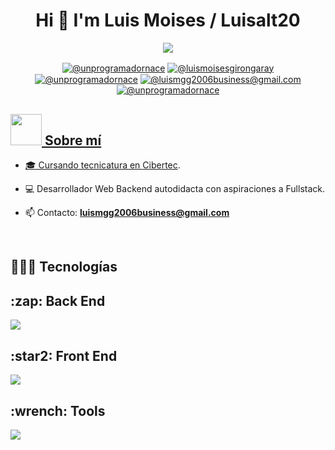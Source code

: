 <h1 align="center">Hi 👋 I'm Luis Moises / Luisalt20</h1>

<p align="center">
  <a href="https://github.com/DenverCoder1/readme-typing-svg"><img src="https://readme-typing-svg.herokuapp.com?font=Time+New+Roman&color=%23C8BE25&size=25&center=true&vCenter=true&width=600&height=100&lines=Bienvenido+al+perfil+de+Luisalt20!;Welcome+to+Luisalt20+profile!"></a>
</p>

<p align="center">
    <a href="https://youtube.com/@luisgamer88-fortniteymas92" target="_blank"><img align="center" src="https://img.shields.io/badge/YouTube-FF0000?style=for-the-badge&logo=youtube&logoColor=white" alt="@unprogramadornace" /></a>
    <a href="https://www.linkedin.com/in/luis-moises-giron-garay-188237286/"  target="_blank"><img align="center" src="https://img.shields.io/badge/LinkedIn-0077B5?style=for-the-badge&logo=linkedin&logoColor=white" alt="@luismoisesgirongaray"/></a>
    <a href="https://discord.gg/XxsUqNzejd" target="_blank"><img align="center" src="https://img.shields.io/badge/Discord-1877F2?style=for-the-badge&logo=discord&logoColor=white" alt="@unprogramadornace" /></a>
    <a href = "mailto:luismgg2006business@gmail.com" target="_blank"><img align="center" src="https://img.shields.io/badge/Gmail-D14836?style=for-the-badge&logo=gmail&logoColor=white" alt="@luismgg2006business@gmail.com" /></a>
    <a href="https://paypal.me/luisgamer88?country.x=PE&locale.x=es_XC" target="_blank"><img align="center" src="https://img.shields.io/badge/PayPal-00457C?style=for-the-badge&logo=paypal&logoColor=white" alt="@unprogramadornace"/</a>
</p>

<h2> <picture align="left"><img src = "https://github.com/7oSkaaa/7oSkaaa/blob/main/Images/about_me.gif?raw=true" width = 50px></picture>  Sobre mí </h2>

<p align="left">
  
- 🎓 Cursando tecnicatura en [Cibertec](https://www.cibertec.edu.pe/).

- 💻 Desarrollador Web Backend autodidacta con aspiraciones a Fullstack.

- 📫 Contacto: **luismgg2006business@gmail.com**


  </p>
<br>

<h2 align="left">👨🏻‍💻 Tecnologías </h2>

<p align="center">
  <h2>:zap: Back End</h2>
  <a href="https://skillicons.dev">
    <img src="https://skillicons.dev/icons?i=java,cs,spring,dotnet,azure,idea,eclipse,visualstudio,maven,gradle,mysql,postgres,&perline=6" />
  </a>
  
  <h2>:star2: Front End</h2>
  <a href="https://skillicons.dev">
    <img src="https://skillicons.dev/icons?i=html,css,js,ts,vscode,sublime,tailwind,bootstrap,angular,&perline=6" />
  </a>

  <h2>:wrench: Tools</h2>
  <a href="https://skillicons.dev">
    <img src="https://skillicons.dev/icons?i=postman,docker,git,github,obsidian,&perline=6" />
  </a>
</p>
<br>
